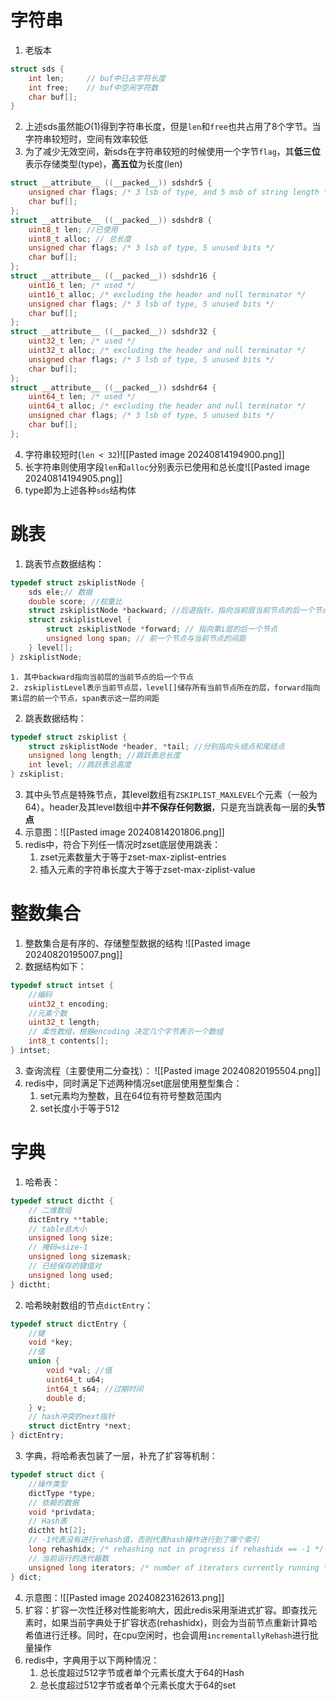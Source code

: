 # 字符串
1. 老版本
```C
struct sds {
	int len;     // buf中已占字符长度
	int free;    // buf中空闲字符数
	char buf[];
}
```
2. 上述sds虽然能$O(1)$得到字符串长度，但是`len`和`free`也共占用了8个字节。当字符串较短时，空间有效率较低
3. 为了减少无效空间，新sds在字符串较短的时候使用一个字节`flag`，其**低三位**表示存储类型(type)，**高五位**为长度(len)
```C
struct __attribute__ ((__packed__)) sdshdr5 { 
	unsigned char flags; /* 3 lsb of type, and 5 msb of string length */ 
	char buf[]; 
}; 
struct __attribute__ ((__packed__)) sdshdr8 { 
	uint8_t len; //已使用 
	uint8_t alloc; // 总长度 
	unsigned char flags; /* 3 lsb of type, 5 unused bits */ 
	char buf[]; 
}; 
struct __attribute__ ((__packed__)) sdshdr16 { 
	uint16_t len; /* used */ 
	uint16_t alloc; /* excluding the header and null terminator */ 
	unsigned char flags; /* 3 lsb of type, 5 unused bits */
	char buf[]; 
}; 
struct __attribute__ ((__packed__)) sdshdr32 { 
	uint32_t len; /* used */ 
	uint32_t alloc; /* excluding the header and null terminator */ 
	unsigned char flags; /* 3 lsb of type, 5 unused bits */ 
	char buf[]; 
}; 
struct __attribute__ ((__packed__)) sdshdr64 { 
	uint64_t len; /* used */ 
	uint64_t alloc; /* excluding the header and null terminator */ 
	unsigned char flags; /* 3 lsb of type, 5 unused bits */ 
	char buf[]; 
};
```
4. 字符串较短时(`len < 32`)![[Pasted image 20240814194900.png]]
5. 长字符串则使用字段`len`和`alloc`分别表示已使用和总长度![[Pasted image 20240814194905.png]]
6. type即为上述各种`sds`结构体

# 跳表
1. 跳表节点数据结构：
```C
typedef struct zskiplistNode { 
	sds ele;// 数据 
	double score; //权重比 
	struct zskiplistNode *backward; //后退指针，指向当前层当前节点的后一个节点 
	struct zskiplistLevel { 
		struct zskiplistNode *forward; // 指向第i层的后一个节点 
		unsigned long span; // 前一个节点与当前节点的间距 
	} level[]; 
} zskiplistNode;
```
	1. 其中backward指向当前层的当前节点的后一个节点
	2. zskiplistLevel表示当前节点层，level[]储存所有当前节点所在的层，forward指向第i层的前一个节点，span表示这一层的间距
2. 跳表数据结构：
```C
typedef struct zskiplist { 
	struct zskiplistNode *header, *tail; //分别指向头结点和尾结点 
	unsigned long length; //跳跃表总长度 
	int level; //跳跃表总高度 
} zskiplist;
```
3. 其中头节点是特殊节点，其level数组有`ZSKIPLIST_MAXLEVEL`个元素（一般为64）。header及其level数组中**并不保存任何数据**，只是充当跳表每一层的**头节点**
4. 示意图：![[Pasted image 20240814201806.png]]
5. redis中，符合下列任一情况时zset底层使用跳表：
	1. zset元素数量大于等于zset-max-ziplist-entries
	2. 插入元素的字符串长度大于等于zset-max-ziplist-value 

# 整数集合
1. 整数集合是有序的、存储整型数据的结构
![[Pasted image 20240820195007.png]]
2. 数据结构如下：
```C
typedef struct intset { 
	//编码 
	uint32_t encoding; 
	//元素个数 
	uint32_t length; 
	// 柔性数组，根据encoding 决定几个字节表示一个数组 
	int8_t contents[]; 
} intset;
```
3. 查询流程（主要使用二分查找）：
![[Pasted image 20240820195504.png]]
4. redis中，同时满足下述两种情况set底层使用整型集合：
	1. set元素均为整数，且在64位有符号整数范围内
	2. set长度小于等于512
# 字典
1. 哈希表：
```C
typedef struct dictht { 
	// 二维数组 
	dictEntry **table; 
	// table总大小 
	unsigned long size; 
	// 掩码=size-1 
	unsigned long sizemask; 
	// 已经保存的键值对 
	unsigned long used; 
} dictht;
```
2. 哈希映射数组的节点`dictEntry`：
```C
typedef struct dictEntry { 
	//键 
	void *key; 
	//值 
	union { 
		void *val; //值 
		uint64_t u64; 
		int64_t s64; //过期时间 
		double d; 
	} v; 
	// hash冲突的next指针 
	struct dictEntry *next; 
} dictEntry;
```
3. 字典，将哈希表包装了一层，补充了扩容等机制：
```C
typedef struct dict { 
	//操作类型 
	dictType *type; 
	// 依赖的数据 
	void *privdata; 
	// Hash表 
	dictht ht[2]; 
	// -1代表没有进行rehash值，否则代表hash操作进行到了哪个索引 
	long rehashidx; /* rehashing not in progress if rehashidx == -1 */ 
	// 当前运行的迭代器数 
	unsigned long iterators; /* number of iterators currently running */ 
} dict;
```
4. 示意图：![[Pasted image 20240823162613.png]]
5. 扩容：扩容一次性迁移对性能影响大，因此redis采用渐进式扩容。即查找元素时，如果当前字典处于扩容状态(rehashidx)，则会为当前节点重新计算哈希值进行迁移。同时，在cpu空闲时，也会调用`incrementallyRehash`进行批量操作
6. redis中，字典用于以下两种情况：
	1. 总长度超过512字节或者单个元素长度大于64的Hash
	2. 总长度超过512字节或者单个元素长度大于64的set
